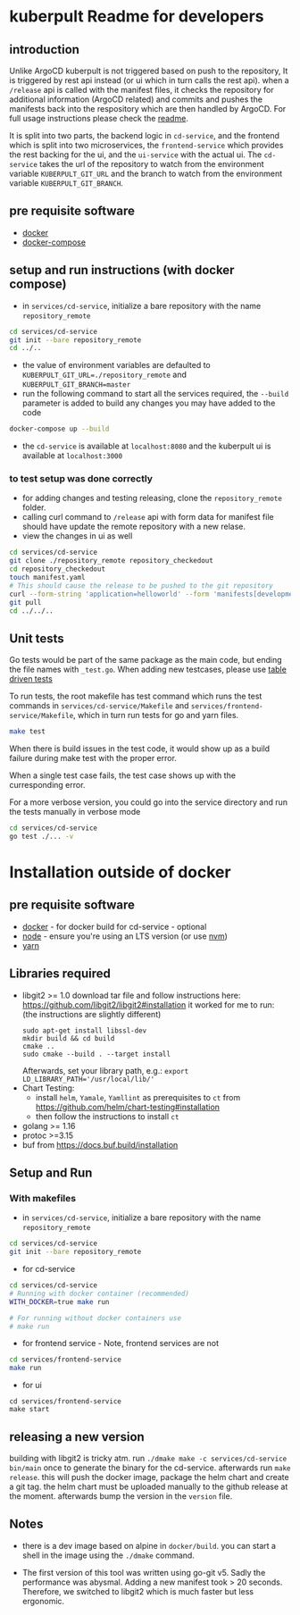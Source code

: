 # kuberpult Readme for developers

## introduction

Unlike ArgoCD kuberpult is not triggered based on push to the repository, It is triggered by rest api instead (or ui which in turn calls the rest api). 
when a `/release` api is called with the manifest files, it checks the repository for additional information (ArgoCD related) and commits and pushes the manifests back into the respository which are then handled by ArgoCD. 
For full usage instructions please check the [readme](https://github.com/freiheit-com/kuberpult/blob/main/readme.md).

It is split into two parts, the backend logic in `cd-service`, and the frontend which is split into two microservices, the `frontend-service` which provides the rest backing for the ui, and the `ui-service` with the actual ui. 
The `cd-service` takes the url of the repository to watch from the environment variable `KUBERPULT_GIT_URL` and the branch to watch from the environment variable `KUBERPULT_GIT_BRANCH`.

## pre requisite software

- [docker](https://docs.docker.com/get-docker/)
- [docker-compose](https://docs.docker.com/compose/install/)

## setup and run instructions (with docker compose)

- in `services/cd-service`, initialize a bare repository with the name `repository_remote`

```bash
cd services/cd-service
git init --bare repository_remote
cd ../..
```
- the value of environment variables are defaulted to `KUBERPULT_GIT_URL=./repository_remote` and `KUBERPULT_GIT_BRANCH=master`
- run the following command to start all the services required, the `--build` parameter is added to build any changes you may have added to the code

```bash
docker-compose up --build
```
- the `cd-service` is available at `localhost:8080` and the kuberpult ui is available at `localhost:3000`


### to test setup was done correctly

- for adding changes and testing releasing, clone the `repository_remote` folder. 
- calling curl command to `/release` api with form data for manifest file should have update the remote repository with a new relase.
- view the changes in ui as well

```bash
cd services/cd-service
git clone ./repository_remote repository_checkedout
cd repository_checkedout
touch manifest.yaml
# This should cause the release to be pushed to the git repository
curl --form-string 'application=helloworld' --form 'manifests[development]=@manifest.yaml' localhost:8080/release
git pull
cd ../../..
```

## Unit tests

Go tests would be part of the same package as the main code, but ending the file names with `_test.go`. When adding new testcases, please use [table driven tests](https://revolution.dev/app/-JqFGExX46gs9mH7vxR5/WORKSPACE_DOCUMENT/-MjkBXy5_eugWYQsxyHl/) 

To run tests, the root makefile has test command which runs the test commands in `services/cd-service/Makefile` and `services/frontend-service/Makefile`, which in turn run tests for go and yarn files.

```bash
make test
```

When there is build issues in the test code, it would show up as a build failure during make test with the proper error.

When a single test case fails, the test case shows up with the curresponding error.

For a more verbose version, you could go into the service directory and run the tests manually in verbose mode

```bash
cd services/cd-service
go test ./... -v
```

# Installation outside of docker 

## pre requisite software 

- [docker](https://docs.docker.com/get-docker/) - for docker build for cd-service - optional
- [node](https://nodejs.org/en/download/) - ensure you're using an LTS version (or use [nvm](https://github.com/nvm-sh/nvm#installing-and-updating))
- [yarn](https://classic.yarnpkg.com/lang/en/docs/install/#mac-stable)

## Libraries required
- libgit2 >= 1.0
  download tar file and follow instructions here: https://github.com/libgit2/libgit2#installation
  it worked for me to run: (the instructions are slightly different)
  ```
  sudo apt-get install libssl-dev
  mkdir build && cd build
  cmake ..
  sudo cmake --build . --target install
  ```
  Afterwards, set your library path, e.g.: `export LD_LIBRARY_PATH='/usr/local/lib/'`
- Chart Testing: 
  - install `helm`, `Yamale`, `Yamllint` as prerequisites to `ct` from https://github.com/helm/chart-testing#installation 
  - then follow the instructions to install `ct`
- golang >= 1.16
- protoc >=3.15
- buf from https://docs.buf.build/installation

## Setup and Run

### With makefiles

- in `services/cd-service`, initialize a bare repository with the name `repository_remote`

```bash
cd services/cd-service
git init --bare repository_remote
```

- for cd-service 

```bash
cd services/cd-service
# Running with docker container (recommended)
WITH_DOCKER=true make run

# For running without docker containers use
# make run
```

- for frontend service - Note, frontend services are not 
```bash
cd services/frontend-service
make run
```

- for ui
```
cd services/frontend-service
make start
```


## releasing a new version

building with libgit2 is tricky atm. run `./dmake make -c services/cd-service bin/main` once to generate the binary for the cd-service.
afterwards run `make release`. this will push the docker image, package the helm chart and create a git tag. the helm chart must be uploaded manually to the github release at the moment.
afterwards bump the version in the `version` file.

## Notes

- there is a dev image based on alpine in `docker/build`. you can start a shell in the image using the `./dmake` command.

- The first version of this tool was written using go-git v5. Sadly the performance was abysmal. Adding a new manifest took > 20 seconds. Therefore, we switched to libgit2 which is much faster but less ergonomic.
